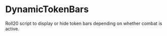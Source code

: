 # DynamicTokenBars
Roll20 script to display or hide token bars depending on whether combat is active.
